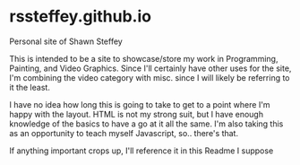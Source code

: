 rssteffey.github.io
===================

Personal site of Shawn Steffey

This is intended to be a site to showcase/store my work in Programming, Painting, and Video Graphics.
Since I'll certainly have other uses for the site, I'm combining the video category with misc. since
I will likely be referring to it the least.

I have no idea how long this is going to take to get to a point where I'm happy with the layout.
HTML is not my strong suit, but I have enough knowledge of the basics to have a go at it all the same.
I'm also taking this as an opportunity to teach myself Javascript, so.. there's that.

If anything important crops up, I'll reference it in this Readme I suppose
